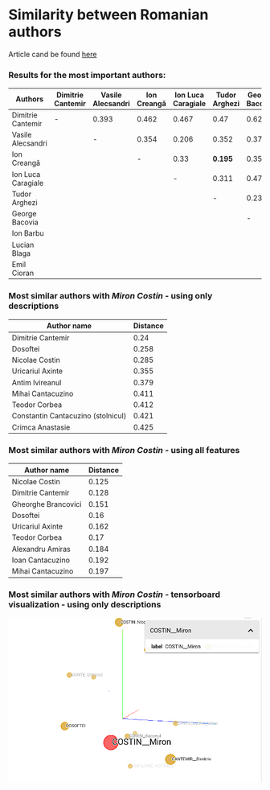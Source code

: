 # Similarity between Romanian authors

Article cand be found [here](SemanticAuthorRecommendations.pdf)

### Results for the most important authors:

| Authors            | Dimitrie Cantemir | Vasile Alecsandri | Ion Creangă | Ion Luca Caragiale | Tudor Arghezi | George Bacovia | Ion Barbu | Lucian Blaga | Emil Cioran |
|--------------------|-------------------|-------------------|-------------|--------------------|---------------|----------------|-----------|--------------|-------------|
| Dimitrie Cantemir  | -                 | 0.393             | 0.462       | 0.467              | 0.47          | 0.62           | 0.4       | 0.38         | 0.392       |
| Vasile Alecsandri  |                   | -                 | 0.354       | 0.206              | 0.352         | 0.37           | 0.294     | 0.376        | 0.414       |
| Ion Creangă        |                   |                   | -           | 0.33               | **0.195**         | 0.355          | 0.274     | 0.394        | 0.248       |
| Ion Luca Caragiale |                   |                   |             | -                  | 0.311         | 0.476          | 0.318     | 0.517        | 0.394       |
| Tudor Arghezi      |                   |                   |             |                    | -             | 0.23           | **0.115**     | 0.332        | 0.35        |
| George Bacovia     |                   |                   |             |                    |               | -              | 0.211     | 0.373        | 0.459       |
| Ion Barbu          |                   |                   |             |                    |               |                | -         | 0.281        | 0.299       |
| Lucian Blaga       |                   |                   |             |                    |               |                |           | -            | 0.273       |
| Emil Cioran        |                   |                   |             |                    |               |                |           |              | -           |

### Most similar authors with *Miron Costin* - using only descriptions

| Author name                        | Distance |
|------------------------------------|----------|
| Dimitrie Cantemir                  | 0.24     |
| Dosoftei                           | 0.258    |
| Nicolae Costin                     | 0.285    |
| Uricariul Axinte                   | 0.355    |
| Antim Ivireanul                    | 0.379    |
| Mihai Cantacuzino                  | 0.411    |
| Teodor Corbea                      | 0.412    |
| Constantin Cantacuzino (stolnicul) | 0.421    |
| Crimca Anastasie                   | 0.425    |

### Most similar authors with *Miron Costin* - using all features

| Author name         | Distance |
|---------------------|----------|
| Nicolae Costin      | 0.125    |
| Dimitrie Cantemir   | 0.128    |
| Gheorghe Brancovici | 0.151    |
| Dosoftei            | 0.16     |
| Uricariul Axinte    | 0.162    |
| Teodor Corbea       | 0.17     |
| Alexandru Amiras    | 0.184    |
| Ioan Cantacuzino    | 0.192    |
| Mihai Cantacuzino   | 0.197    |

### Most similar authors with *Miron Costin* - tensorboard visualization - using only descriptions
![Miron Costin](img/miron_costin.png)
